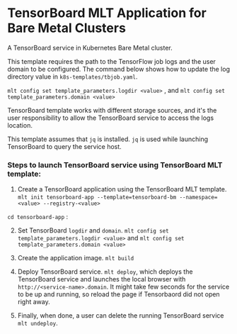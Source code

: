 # TensorBoard MLT Application for Bare Metal Clusters

A TensorBoard service in Kubernetes Bare Metal cluster.

This template requires the path to the TensorFlow job logs and the user domain to be configured.
The command below shows how to update the log directory value in `k8s-templates/tbjob.yaml`.

`mlt config set template_parameters.logdir <value>` , and
`mlt config set template_parameters.domain <value>`

TensorBoard template works with different storage sources, and it's the user responsibility to allow the TensorBoard service to access the logs location.

This template assumes that `jq` is installed. `jq` is used while launching TensorBoard to query the service host.

### Steps to launch TensorBoard service using TensorBoard MLT template:

1. Create a TensorBoard application using the TensorBoard MLT template.
`mlt init tensorboard-app --template=tensorboard-bm --namespace=<value> --registry-<value>`

`cd tensorboard-app` :

2. Set TensorBoard `logdir` and `domain`.
`mlt config set template_parameters.logdir <value>` and
`mlt config set template_parameters.domain <value>`

3. Create the application image.
`mlt build`

4. Deploy TensorBoard service.
`mlt deploy`,
which deploys the TensorBoard service and launches the local browser with `http://<service-name>.domain`.
It might take few seconds for the service to be up and running, so reload the page if Tensorbaord did not open right away.

7. Finally, when done, a user can delete the running TensorBoard service
`mlt undeploy`.
